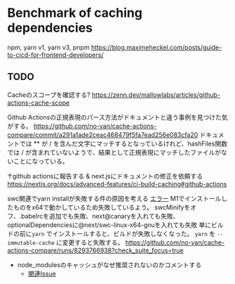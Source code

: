# Benchmark of caching dependencies

npm, yarn v1, yarn v3, pnpm
https://blog.maximeheckel.com/posts/guide-to-cicd-for-frontend-developers/


## TODO
Cacheのスコープを確認する?
https://zenn.dev/mallowlabs/articles/github-actions-cache-scope

Github Actionsの正規表現のパース方法がドキュメントと違う事例を見つけた気がする。
https://github.com/no-yan/cache-actions-compare/commit/a291a1ade2ceac468479f5fa7ead256e083cfa20
ドキュメントでは ** が / を含んだ文字にマッチするとなっているけれど、hashFiles関数では / が含まれていないようで、結果として正規表現にマッチしたファイルがないことになっている。

↑github actionsに報告する & next.jsにドキュメントの修正を依頼する
https://nextjs.org/docs/advanced-features/ci-build-caching#github-actions

swc関連でyarn installが失敗する件の原因を考える
[エラー](https://nextjs.org/docs/messages/failed-loading-swc)
M1でインストールしたものをx64で動かしているため失敗しているよう。
swcMinifyをオフ、.babelrcを追加でも失敗、next@canaryを入れても失敗、optionalDependenciesに@next/swc-linux-x64-gnuを入れても失敗
単にビルドの前に`yarn` でインストールすると、ビルドが失敗しなくなった。
`yarn` を `--immutable-cache` に変更すると失敗する。
https://github.com/no-yan/cache-actions-compare/runs/8293766938?check_suite_focus=true

- node_modulesのキャッシュがなぜ推奨されないのかコメントする
  - [関連Issue](https://github.com/actions/cache/issues/620)
